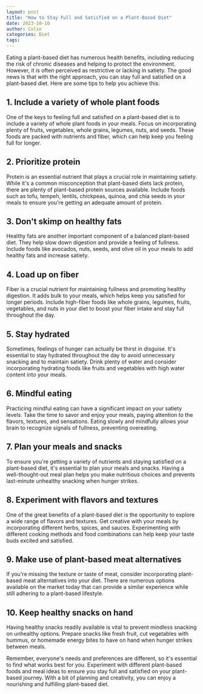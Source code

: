 ```yaml
---
layout: post
title: "How to Stay Full and Satisfied on a Plant-Based Diet"
date: 2023-10-10
author: Colin
categories: Diet
tags: 
---
```


Eating a plant-based diet has numerous health benefits, including reducing the risk of chronic diseases and helping to protect the environment. However, it is often perceived as restrictive or lacking in satiety. The good news is that with the right approach, you can stay full and satisfied on a plant-based diet. Here are some tips to help you achieve this:

## 1. Include a variety of whole plant foods

One of the keys to feeling full and satisfied on a plant-based diet is to include a variety of whole plant foods in your meals. Focus on incorporating plenty of fruits, vegetables, whole grains, legumes, nuts, and seeds. These foods are packed with nutrients and fiber, which can help keep you feeling full for longer.

## 2. Prioritize protein

Protein is an essential nutrient that plays a crucial role in maintaining satiety. While it's a common misconception that plant-based diets lack protein, there are plenty of plant-based protein sources available. Include foods such as tofu, tempeh, lentils, chickpeas, quinoa, and chia seeds in your meals to ensure you're getting an adequate amount of protein.

## 3. Don't skimp on healthy fats

Healthy fats are another important component of a balanced plant-based diet. They help slow down digestion and provide a feeling of fullness. Include foods like avocados, nuts, seeds, and olive oil in your meals to add healthy fats and increase satiety.

## 4. Load up on fiber

Fiber is a crucial nutrient for maintaining fullness and promoting healthy digestion. It adds bulk to your meals, which helps keep you satisfied for longer periods. Include high-fiber foods like whole grains, legumes, fruits, vegetables, and nuts in your diet to boost your fiber intake and stay full throughout the day.

## 5. Stay hydrated

Sometimes, feelings of hunger can actually be thirst in disguise. It's essential to stay hydrated throughout the day to avoid unnecessary snacking and to maintain satiety. Drink plenty of water and consider incorporating hydrating foods like fruits and vegetables with high water content into your meals.

## 6. Mindful eating

Practicing mindful eating can have a significant impact on your satiety levels. Take the time to savor and enjoy your meals, paying attention to the flavors, textures, and sensations. Eating slowly and mindfully allows your brain to recognize signals of fullness, preventing overeating.

## 7. Plan your meals and snacks

To ensure you're getting a variety of nutrients and staying satisfied on a plant-based diet, it's essential to plan your meals and snacks. Having a well-thought-out meal plan helps you make nutritious choices and prevents last-minute unhealthy snacking when hunger strikes.

## 8. Experiment with flavors and textures

One of the great benefits of a plant-based diet is the opportunity to explore a wide range of flavors and textures. Get creative with your meals by incorporating different herbs, spices, and sauces. Experimenting with different cooking methods and food combinations can help keep your taste buds excited and satisfied.

## 9. Make use of plant-based meat alternatives

If you're missing the texture or taste of meat, consider incorporating plant-based meat alternatives into your diet. There are numerous options available on the market today that can provide a similar experience while still adhering to a plant-based lifestyle.

## 10. Keep healthy snacks on hand

Having healthy snacks readily available is vital to prevent mindless snacking on unhealthy options. Prepare snacks like fresh fruit, cut vegetables with hummus, or homemade energy bites to have on hand when hunger strikes between meals.

Remember, everyone's needs and preferences are different, so it's essential to find what works best for you. Experiment with different plant-based foods and meal ideas to ensure you stay full and satisfied on your plant-based journey. With a bit of planning and creativity, you can enjoy a nourishing and fulfilling plant-based diet.